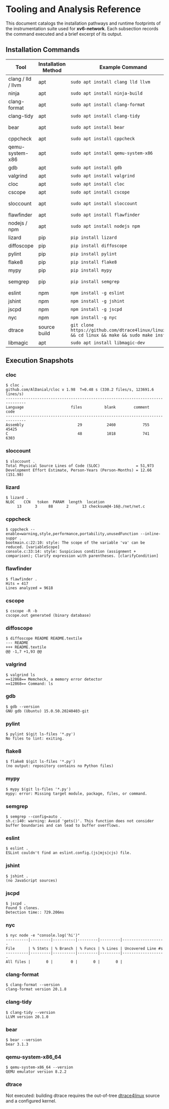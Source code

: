 # Tooling and Analysis Reference

This document catalogs the installation pathways and runtime footprints of the
instrumentation suite used for **xv6-network**. Each subsection records the
command executed and a brief excerpt of its output.

## Installation Commands

| Tool | Installation Method | Example Command | Notes |
|------|--------------------|-----------------|-------|
| clang / lld / llvm | apt | `sudo apt install clang lld llvm` | core LLVM toolchain |
| ninja | apt | `sudo apt install ninja-build` | primary build driver |
| clang-format | apt | `sudo apt install clang-format` | code formatting |
| clang-tidy | apt | `sudo apt install clang-tidy` | static analysis |
| bear | apt | `sudo apt install bear` | generates compile_commands.json |
| cppcheck | apt | `sudo apt install cppcheck` | C static analyzer |
| qemu-system-x86 | apt | `sudo apt install qemu-system-x86` | emulator |
| gdb | apt | `sudo apt install gdb` | debugger |
| valgrind | apt | `sudo apt install valgrind` | memory debugger |
| cloc | apt | `sudo apt install cloc` | line counts |
| cscope | apt | `sudo apt install cscope` | code navigation |
| sloccount | apt | `sudo apt install sloccount` | historical SLOC estimates |
| flawfinder | apt | `sudo apt install flawfinder` | security scan |
| nodejs / npm | apt | `sudo apt install nodejs npm` | runtime for JS tools |
| lizard | pip | `pip install lizard` | complexity metrics |
| diffoscope | pip | `pip install diffoscope` | binary/source diffing |
| pylint | pip | `pip install pylint` | Python linting |
| flake8 | pip | `pip install flake8` | Python style checks |
| mypy | pip | `pip install mypy` | Python type checks |
| semgrep | pip | `pip install semgrep` | multi-language rules engine |
| eslint | npm | `npm install -g eslint` | JavaScript linting |
| jshint | npm | `npm install -g jshint` | JavaScript linting |
| jscpd | npm | `npm install -g jscpd` | copy-paste detector |
| nyc | npm | `npm install -g nyc` | JS coverage |
| dtrace | source build | `git clone https://github.com/dtrace4linux/linux.git && cd linux && make && sudo make install` | optional tracing; not executed |
| libmagic | apt | `sudo apt install libmagic-dev` | required by diffoscope |

## Execution Snapshots

### cloc
```
$ cloc .
github.com/AlDanial/cloc v 1.98  T=0.48 s (330.2 files/s, 123691.6 lines/s)
-------------------------------------------------------------------------------
Language                     files          blank        comment           code
-------------------------------------------------------------------------------
Assembly                        29           2460            755          45425
C                               48           1018            741           6303
```

### sloccount
```
$ sloccount .
Total Physical Source Lines of Code (SLOC)                = 51,973
Development Effort Estimate, Person-Years (Person-Months) = 12.66 (151.98)
```

### lizard
```
$ lizard .
NLOC    CCN   token  PARAM  length  location
     13      3     88      2      13 checksum@4-16@./net/net.c
```

### cppcheck
```
$ cppcheck --enable=warning,style,performance,portability,unusedFunction --inline-suppr .
bootmain.c:22:10: style: The scope of the variable 'va' can be reduced. [variableScope]
console.c:33:14: style: Suspicious condition (assignment + comparison); Clarify expression with parentheses. [clarifyCondition]
```

### flawfinder
```
$ flawfinder .
Hits = 417
Lines analyzed = 9618
```

### cscope
```
$ cscope -R -b
cscope.out generated (binary database)
```

### diffoscope
```
$ diffoscope README README.textile
--- README
+++ README.textile
@@ -1,7 +1,93 @@
```

### valgrind
```
$ valgrind ls
==12868== Memcheck, a memory error detector
==12868== Command: ls
```

### gdb
```
$ gdb --version
GNU gdb (Ubuntu) 15.0.50.20240403-git
```

### pylint
```
$ pylint $(git ls-files '*.py')
No files to lint: exiting.
```

### flake8
```
$ flake8 $(git ls-files '*.py')
(no output: repository contains no Python files)
```

### mypy
```
$ mypy $(git ls-files '*.py')
mypy: error: Missing target module, package, files, or command.
```

### semgrep
```
$ semgrep --config=auto .
sh.c:140: warning: Avoid 'gets()'. This function does not consider buffer boundaries and can lead to buffer overflows.
```

### eslint
```
$ eslint .
ESLint couldn't find an eslint.config.(js|mjs|cjs) file.
```

### jshint
```
$ jshint .
(no JavaScript sources)
```

### jscpd
```
$ jscpd .
Found 5 clones.
Detection time:: 729.206ms
```

### nyc
```
$ nyc node -e "console.log('hi')"
----------|---------|----------|---------|---------|-------------------
File      | % Stmts | % Branch | % Funcs | % Lines | Uncovered Line #s
----------|---------|----------|---------|---------|-------------------
All files |       0 |        0 |       0 |       0 |
```

### clang-format
```
$ clang-format --version
clang-format version 20.1.8
```

### clang-tidy
```
$ clang-tidy --version
LLVM version 20.1.0
```

### bear
```
$ bear --version
bear 3.1.3
```

### qemu-system-x86_64
```
$ qemu-system-x86_64 --version
QEMU emulator version 8.2.2
```

### dtrace
Not executed: building dtrace requires the out-of-tree [dtrace4linux](https://github.com/dtrace4linux/linux)
source and a configured kernel.

